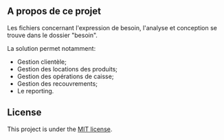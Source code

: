 

## A propos de ce projet

Les fichiers concernant l'expression de besoin, l'analyse et conception se trouve dans le dossier "besoin".

La solution permet notamment:

- Gestion clientèle;
- Gestion des locations des produits;
- Gestion des opérations de caisse;
- Gestion des recouvrements;
- Le reporting.

## License

This project is under the [MIT license](https://opensource.org/licenses/MIT).
